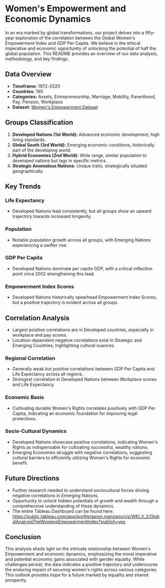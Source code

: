 # Women's Empowerment and Economic Dynamics

In an era marked by global transformations, our project delves into a fifty-year exploration of the correlation between the Global Women's Empowerment Index and GDP Per Capita. We believe in the ethical imperative and economic opportunity of unlocking the potential of half the global population. This README provides an overview of our data analysis, methodology, and key findings.

## Data Overview
- **Timeframe:** 1972-2020
- **Countries:** 190
- **Categories:** Assets, Entrepreneurship, Marriage, Mobility, Parenthood, Pay, Pension, Workplace
- **Dataset:** [Women's Empowerment Dataset](https://data.world/makeovermonday/2020w26)

## Groups Classification
1. **Developed Nations (1st World):** Advanced economic development, high living standards.
2. **Global South (3rd World):** Emerging economic conditions, historically part of the developing world.
3. **Hybrid Economies (2nd World):** Wide range, similar population to developed nations but lags in specific metrics.
4. **Strategic Anomalous Nations:** Unique traits, strategically situated geographically.

## Key Trends

### Life Expectancy
- Developed Nations lead consistently, but all groups show an upward trajectory towards increased longevity.

### Population
- Notable population growth across all groups, with Emerging Nations experiencing a swifter rise.

### GDP Per Capita
- Developed Nations dominate per capita GDP, with a critical inflection point circa 2002 strengthening this lead.

### Empowerment Index Scores
- Developed Nations historically spearhead Empowerment Index Scores, but a positive trajectory is evident across all groups.

## Correlation Analysis
- Largest positive correlations are in Developed countries, especially in workplace and pay scores.
- Location-dependent negative correlations exist in Strategic and Emerging Countries, highlighting cultural nuances.

### Regional Correlation
- Generally weak but positive correlations between GDP Per Capita and Life Expectancy across all regions.
- Strongest correlation in Developed Nations between Workplace scores and Life Expectancy.

### Economic Basis
- Cultivating durable Women's Rights correlates positively with GDP Per Capita, indicating an economic foundation for improving legal protections.

### Socio-Cultural Dynamics
- Developed Nations showcase positive correlations, indicating Women's Rights as indispensable for cultivating successful, wealthy nations.
- Emerging Economies struggle with negative correlations, suggesting cultural barriers to efficiently utilizing Women's Rights for economic benefit.

## Future Directions
- Further research needed to understand sociocultural forces driving negative correlations in Emerging Nations.
- Opportunity to unlock hidden potentials of growth and wealth through a comprehensive understanding of these dynamics.
- The entire Tableau Dashboard can be found here: https://public.tableau.com/app/profile/aaron.manzano/viz/WEI_V_2/GlobalAnalysisTheWomensEmpowermentIndex?publish=yes

## Conclusion
This analysis sheds light on the intricate relationship between Women's Empowerment and economic dynamics, emphasizing the moral imperative and potential economic gains associated with gender equality. While challenges persist, the data indicates a positive trajectory and underscores the enduring impact of securing women's rights across various categories. This outlook provides hope for a future marked by equality and shared prosperity.

